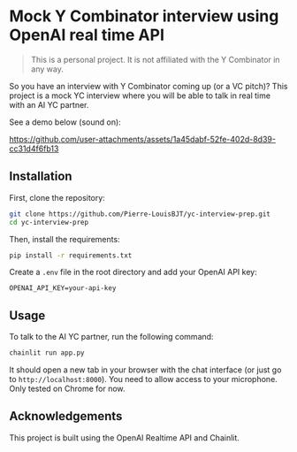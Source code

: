 # Mock Y Combinator interview using OpenAI real time API

> This is a personal project. It is not affiliated with the Y Combinator in any way.

So you have an interview with Y Combinator coming up (or a VC pitch)? This project is a mock YC interview where you will be able to talk in real time with an AI YC partner.

See a demo below (sound on):

https://github.com/user-attachments/assets/1a45dabf-52fe-402d-8d39-cc31d4f6fb13

## Installation

First, clone the repository:

```bash
git clone https://github.com/Pierre-LouisBJT/yc-interview-prep.git
cd yc-interview-prep
```

Then, install the requirements:

```bash
pip install -r requirements.txt
```

Create a `.env` file in the root directory and add your OpenAI API key:

```
OPENAI_API_KEY=your-api-key
```

## Usage

To talk to the AI YC partner, run the following command:

```bash
chainlit run app.py
```

It should open a new tab in your browser with the chat interface (or just go to `http://localhost:8000`). You need to allow access to your microphone. Only tested on Chrome for now.

## Acknowledgements

This project is built using the OpenAI Realtime API and Chainlit.
